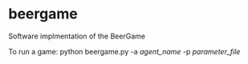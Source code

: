 # beergame
Software implmentation of the BeerGame

To run a game:
python beergame.py -a *agent_name* -p *parameter_file*

